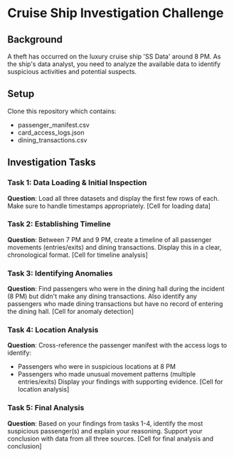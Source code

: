 # Cruise Ship Investigation Challenge

## Background
A theft has occurred on the luxury cruise ship 'SS Data' around 8 PM. As the ship's data analyst, you need to analyze the available data to identify suspicious activities and potential suspects.

## Setup
Clone this repository which contains:
- passenger_manifest.csv
- card_access_logs.json
- dining_transactions.csv

## Investigation Tasks

### Task 1: Data Loading & Initial Inspection
**Question**: Load all three datasets and display the first few rows of each. Make sure to handle timestamps appropriately.
[Cell for loading data]

### Task 2: Establishing Timeline
**Question**: Between 7 PM and 9 PM, create a timeline of all passenger movements (entries/exits) and dining transactions. Display this in a clear, chronological format.
[Cell for timeline analysis]

### Task 3: Identifying Anomalies
**Question**: Find passengers who were in the dining hall during the incident (8 PM) but didn't make any dining transactions. Also identify any passengers who made dining transactions but have no record of entering the dining hall.
[Cell for anomaly detection]

### Task 4: Location Analysis
**Question**: Cross-reference the passenger manifest with the access logs to identify:
- Passengers who were in suspicious locations at 8 PM
- Passengers who made unusual movement patterns (multiple entries/exits)
Display your findings with supporting evidence.
[Cell for location analysis]

### Task 5: Final Analysis
**Question**: Based on your findings from tasks 1-4, identify the most suspicious passenger(s) and explain your reasoning. Support your conclusion with data from all three sources.
[Cell for final analysis and conclusion]